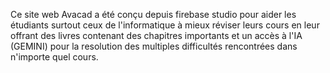 Ce site web Avacad a été conçu depuis firebase studio pour aider les étudiants surtout ceux de l'informatique à mieux réviser leurs cours en leur offrant des livres contenant des chapitres importants et un accès à l'IA (GEMINI) pour la resolution des multiples difficultés rencontrées dans n'importe quel cours.
